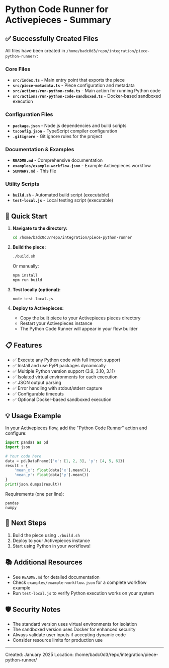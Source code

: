 # Python Code Runner for Activepieces - Summary

## ✅ Successfully Created Files

All files have been created in `/home/badc0d3/repo/integration/piece-python-runner/`:

### Core Files
- **`src/index.ts`** - Main entry point that exports the piece
- **`src/piece-metadata.ts`** - Piece configuration and metadata
- **`src/actions/run-python-code.ts`** - Main action for running Python code
- **`src/actions/run-python-code-sandboxed.ts`** - Docker-based sandboxed execution

### Configuration Files
- **`package.json`** - Node.js dependencies and build scripts
- **`tsconfig.json`** - TypeScript compiler configuration
- **`.gitignore`** - Git ignore rules for the project

### Documentation & Examples
- **`README.md`** - Comprehensive documentation
- **`examples/example-workflow.json`** - Example Activepieces workflow
- **`SUMMARY.md`** - This file

### Utility Scripts
- **`build.sh`** - Automated build script (executable)
- **`test-local.js`** - Local testing script (executable)

## 🚀 Quick Start

1. **Navigate to the directory:**
   ```bash
   cd /home/badc0d3/repo/integration/piece-python-runner
   ```

2. **Build the piece:**
   ```bash
   ./build.sh
   ```
   Or manually:
   ```bash
   npm install
   npm run build
   ```

3. **Test locally (optional):**
   ```bash
   node test-local.js
   ```

4. **Deploy to Activepieces:**
   - Copy the built piece to your Activepieces pieces directory
   - Restart your Activepieces instance
   - The Python Code Runner will appear in your flow builder

## 📋 Features

- ✅ Execute any Python code with full import support
- ✅ Install and use PyPI packages dynamically
- ✅ Multiple Python version support (3.9, 3.10, 3.11)
- ✅ Isolated virtual environments for each execution
- ✅ JSON output parsing
- ✅ Error handling with stdout/stderr capture
- ✅ Configurable timeouts
- ✅ Optional Docker-based sandboxed execution

## 💡 Usage Example

In your Activepieces flow, add the "Python Code Runner" action and configure:

```python
import pandas as pd
import json

# Your code here
data = pd.DataFrame({'x': [1, 2, 3], 'y': [4, 5, 6]})
result = {
    'mean_x': float(data['x'].mean()),
    'mean_y': float(data['y'].mean())
}
print(json.dumps(result))
```

Requirements (one per line):
```
pandas
numpy
```

## 🔧 Next Steps

1. Build the piece using `./build.sh`
2. Deploy to your Activepieces instance
3. Start using Python in your workflows!

## 📚 Additional Resources

- See `README.md` for detailed documentation
- Check `examples/example-workflow.json` for a complete workflow example
- Run `test-local.js` to verify Python execution works on your system

## 🛡️ Security Notes

- The standard version uses virtual environments for isolation
- The sandboxed version uses Docker for enhanced security
- Always validate user inputs if accepting dynamic code
- Consider resource limits for production use

---

Created: January 2025
Location: /home/badc0d3/repo/integration/piece-python-runner/ 